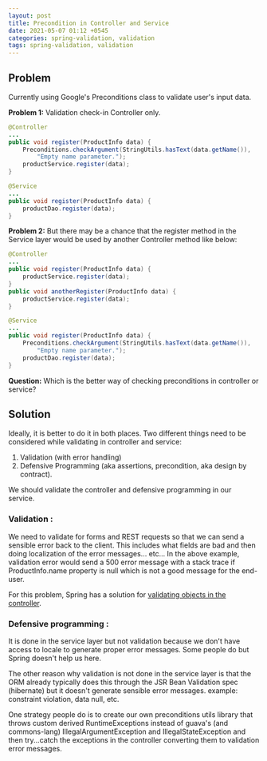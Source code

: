 ```yaml
---
layout: post
title: Precondition in Controller and Service
date: 2021-05-07 01:12 +0545
categories: spring-validation, validation
tags: spring-validation, validation
---
```


## Problem

Currently using Google's Preconditions class to validate user's input data.

**Problem 1:**
Validation check-in Controller only.

``` java
@Controller
...
public void register(ProductInfo data) {
    Preconditions.checkArgument(StringUtils.hasText(data.getName()),
        "Empty name parameter.");
    productService.register(data);
}

@Service
...
public void register(ProductInfo data) {
    productDao.register(data);
}
```

**Problem 2:**
But there may be a chance that the register method in the Service layer would be used by another Controller method like below:

``` java
@Controller
...
public void register(ProductInfo data) {
    productService.register(data);
}
public void anotherRegister(ProductInfo data) {
    productService.register(data);
}

@Service
...
public void register(ProductInfo data) {
    Preconditions.checkArgument(StringUtils.hasText(data.getName()),
        "Empty name parameter.");
    productDao.register(data);
}
```

**Question:** Which is the better way of checking preconditions in controller or service?

## Solution

Ideally, it is better to do it in both places. Two different things need to be considered while validating in controller and service:

1. Validation (with error handling)
2. Defensive Programming (aka assertions, precondition, aka design by contract).

We should validate the controller and defensive programming in our service.

### Validation :

We need to validate for forms and REST requests so that we can send a sensible error back to the client. This includes
what fields are bad and then doing localization of the error messages... etc... In the above example, validation error
would send a 500 error message with a stack trace if ProductInfo.name property is null which is not a good message for
the end-user.

For this problem, Spring has a solution for [validating objects in the controller](https://docs.spring.io/spring-framework/docs/4.1.x/spring-framework-reference/html/validation.html).

### Defensive programming :

It is done in the service layer but not validation because we don't have access to locale to generate proper error messages. Some people do but Spring doesn't help us here.

The other reason why validation is not done in the service layer is that the ORM already typically does this through the JSR Bean Validation spec (hibernate) but it doesn't generate sensible error messages. example: constraint violation, data null, etc.

One strategy people do is to create our own preconditions utils library that throws custom derived RuntimeExceptions instead of guava's (and commons-lang) IllegalArgumentException and IllegalStateException and then try...catch the exceptions in the controller converting them to validation error messages.
